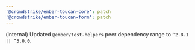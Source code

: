 ```yaml
---
'@crowdstrike/ember-toucan-core': patch
'@crowdstrike/ember-toucan-form': patch
---
```


(internal) Updated `@ember/test-helpers` peer dependency range to `^2.8.1 || ^3.0.0`.
